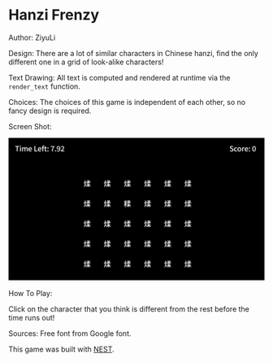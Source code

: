 # Hanzi Frenzy
Author: ZiyuLi

Design: There are a lot of similar characters in Chinese hanzi, find the only different one in a grid of look-alike characters!

Text Drawing: All text is computed and rendered at runtime via the `render_text` function.

Choices: The choices of this game is independent of each other, so no fancy design is required.

Screen Shot:

![Screen Shot](screenshot.png)

How To Play:

Click on the character that you think is different from the rest before the time runs out!

Sources: Free font from Google font.

This game was built with [NEST](NEST.md).

